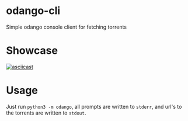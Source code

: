# odango-cli

Simple odango console client for fetching torrents

# Showcase

[![asciicast](https://asciinema.org/a/1AGXwWaO8O4KGvpulatYBegtQ.svg)](https://asciinema.org/a/1AGXwWaO8O4KGvpulatYBegtQ)

# Usage

Just run `python3 -m odango`, all prompts are written to `stderr`, and url's to the torrents are written to `stdout`.
